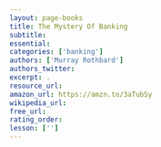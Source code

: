 ```yaml
---
layout: page-books
title: The Mystery Of Banking
subtitle: 
essential: 
categories: ['banking']
authors: ['Murray Rothbard']
authors_twitter: 
excerpt: .
resource_url: 
amazon_url: https://amzn.to/3aTubSy
wikipedia_url: 
free_url: 
rating_order: 
lesson: ['']
---
```

